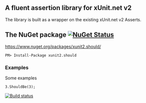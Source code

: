 ## A fluent assertion library for xUnit.net v2
The library is built as a wrapper on the existing xUnit.net v2 Asserts.

## The NuGet package [![NuGet Status](http://img.shields.io/nuget/v/xunit2.should.svg?style=flat)](https://www.nuget.org/packages/xunit2.should/)

https://www.nuget.org/packages/xunit2.should/

    PM> Install-Package xunit2.should

### Examples

Some examples

	3.ShouldBe(3);


[![Build status](https://ci.appveyor.com/api/projects/status/github/ralbu/xunit2.should?svg=true)](https://ci.appveyor.com/projects/status/ralbu/xunit2-should)